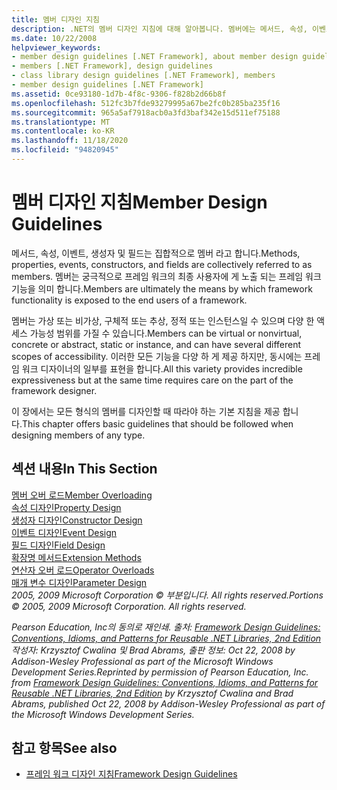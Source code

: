 ```yaml
---
title: 멤버 디자인 지침
description: .NET의 멤버 디자인 지침에 대해 알아봅니다. 멤버에는 메서드, 속성, 이벤트, 생성자 및 필드가 포함 됩니다.
ms.date: 10/22/2008
helpviewer_keywords:
- member design guidelines [.NET Framework], about member design guidelines
- members [.NET Framework], design guidelines
- class library design guidelines [.NET Framework], members
- member design guidelines [.NET Framework]
ms.assetid: 0ce93180-1d7b-4f8c-9306-f828b2d66b8f
ms.openlocfilehash: 512fc3b7fde93279995a67be2fc0b285ba235f16
ms.sourcegitcommit: 965a5af7918acb0a3fd3baf342e15d511ef75188
ms.translationtype: MT
ms.contentlocale: ko-KR
ms.lasthandoff: 11/18/2020
ms.locfileid: "94820945"
---
```

# <a name="member-design-guidelines"></a><span data-ttu-id="faddf-104">멤버 디자인 지침</span><span class="sxs-lookup"><span data-stu-id="faddf-104">Member Design Guidelines</span></span>
<span data-ttu-id="faddf-105">메서드, 속성, 이벤트, 생성자 및 필드는 집합적으로 멤버 라고 합니다.</span><span class="sxs-lookup"><span data-stu-id="faddf-105">Methods, properties, events, constructors, and fields are collectively referred to as members.</span></span> <span data-ttu-id="faddf-106">멤버는 궁극적으로 프레임 워크의 최종 사용자에 게 노출 되는 프레임 워크 기능을 의미 합니다.</span><span class="sxs-lookup"><span data-stu-id="faddf-106">Members are ultimately the means by which framework functionality is exposed to the end users of a framework.</span></span>  
  
 <span data-ttu-id="faddf-107">멤버는 가상 또는 비가상, 구체적 또는 추상, 정적 또는 인스턴스일 수 있으며 다양 한 액세스 가능성 범위를 가질 수 있습니다.</span><span class="sxs-lookup"><span data-stu-id="faddf-107">Members can be virtual or nonvirtual, concrete or abstract, static or instance, and can have several different scopes of accessibility.</span></span> <span data-ttu-id="faddf-108">이러한 모든 기능을 다양 하 게 제공 하지만, 동시에는 프레임 워크 디자이너의 일부를 표현을 합니다.</span><span class="sxs-lookup"><span data-stu-id="faddf-108">All this variety provides incredible expressiveness but at the same time requires care on the part of the framework designer.</span></span>  
  
 <span data-ttu-id="faddf-109">이 장에서는 모든 형식의 멤버를 디자인할 때 따라야 하는 기본 지침을 제공 합니다.</span><span class="sxs-lookup"><span data-stu-id="faddf-109">This chapter offers basic guidelines that should be followed when designing members of any type.</span></span>  
  
## <a name="in-this-section"></a><span data-ttu-id="faddf-110">섹션 내용</span><span class="sxs-lookup"><span data-stu-id="faddf-110">In This Section</span></span>  
 [<span data-ttu-id="faddf-111">멤버 오버 로드</span><span class="sxs-lookup"><span data-stu-id="faddf-111">Member Overloading</span></span>](member-overloading.md)  
 [<span data-ttu-id="faddf-112">속성 디자인</span><span class="sxs-lookup"><span data-stu-id="faddf-112">Property Design</span></span>](property.md)  
 [<span data-ttu-id="faddf-113">생성자 디자인</span><span class="sxs-lookup"><span data-stu-id="faddf-113">Constructor Design</span></span>](constructor.md)  
 [<span data-ttu-id="faddf-114">이벤트 디자인</span><span class="sxs-lookup"><span data-stu-id="faddf-114">Event Design</span></span>](event.md)  
 [<span data-ttu-id="faddf-115">필드 디자인</span><span class="sxs-lookup"><span data-stu-id="faddf-115">Field Design</span></span>](field.md)  
 [<span data-ttu-id="faddf-116">확장명 메서드</span><span class="sxs-lookup"><span data-stu-id="faddf-116">Extension Methods</span></span>](extension-methods.md)  
 [<span data-ttu-id="faddf-117">연산자 오버 로드</span><span class="sxs-lookup"><span data-stu-id="faddf-117">Operator Overloads</span></span>](operator-overloads.md)  
 [<span data-ttu-id="faddf-118">매개 변수 디자인</span><span class="sxs-lookup"><span data-stu-id="faddf-118">Parameter Design</span></span>](parameter-design.md)  
 <span data-ttu-id="faddf-119">*2005, 2009 Microsoft Corporation © 부분입니다. All rights reserved.*</span><span class="sxs-lookup"><span data-stu-id="faddf-119">*Portions © 2005, 2009 Microsoft Corporation. All rights reserved.*</span></span>  
  
 <span data-ttu-id="faddf-120">*Pearson Education, Inc의 동의로 재인쇄. 출처: [Framework Design Guidelines: Conventions, Idioms, and Patterns for Reusable .NET Libraries, 2nd Edition](https://www.informit.com/store/framework-design-guidelines-conventions-idioms-and-9780321545619) 작성자: Krzysztof Cwalina 및 Brad Abrams, 출판 정보: Oct 22, 2008 by Addison-Wesley Professional as part of the Microsoft Windows Development Series.*</span><span class="sxs-lookup"><span data-stu-id="faddf-120">*Reprinted by permission of Pearson Education, Inc. from [Framework Design Guidelines: Conventions, Idioms, and Patterns for Reusable .NET Libraries, 2nd Edition](https://www.informit.com/store/framework-design-guidelines-conventions-idioms-and-9780321545619) by Krzysztof Cwalina and Brad Abrams, published Oct 22, 2008 by Addison-Wesley Professional as part of the Microsoft Windows Development Series.*</span></span>  
  
## <a name="see-also"></a><span data-ttu-id="faddf-121">참고 항목</span><span class="sxs-lookup"><span data-stu-id="faddf-121">See also</span></span>

- [<span data-ttu-id="faddf-122">프레임 워크 디자인 지침</span><span class="sxs-lookup"><span data-stu-id="faddf-122">Framework Design Guidelines</span></span>](index.md)
